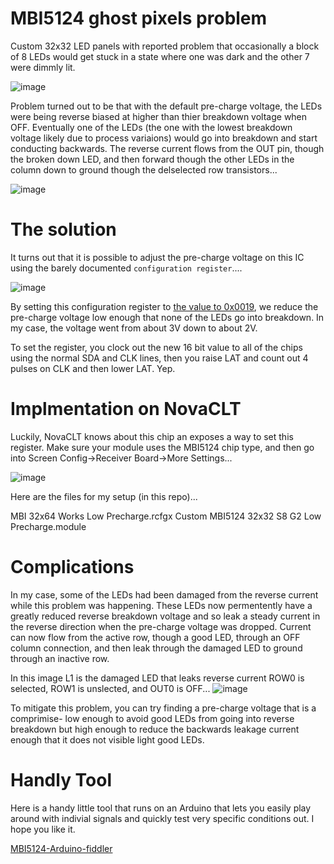 # MBI5124 ghost pixels problem 

Custom 32x32 LED panels with reported problem that occasionally a block of 8 LEDs would get stuck in a state where one was dark and the other 7 were dimmly lit.

![image](https://github.com/bigjosh/MBI5124-precharge-config-register/assets/5520281/76422ef1-c4b5-493b-9db3-92d6fcad9c8f)

Problem turned out to be that with the default pre-charge voltage, the LEDs were being reverse biased at higher than thier breakdown voltage when OFF. Eventually one of the LEDs (the one with the lowest breakdown voltage likely due to process variaions) would go into breakdown and start conducting backwards. The reverse current flows from the OUT pin, though the broken down LED, and then forward though the other LEDs in the column down to ground though the delselected row transistors...

![image](https://github.com/bigjosh/MBI5124-precharge-config-register/assets/5520281/010470e0-7021-46a4-8e89-963429c92200)

# The solution

It turns out that it is possible to adjust the pre-charge voltage on this IC using the barely documented `configuration register`....

![image](https://github.com/bigjosh/MBI5124-precharge-config-register/assets/5520281/e12e5122-526f-4ee6-bbb6-46c7630fdfd5)

By setting this configuration register to [the value to 0x0019](reg-value-scan.md), we reduce the pre-charge voltage low enough that none of the LEDs go into breakdown. In my case, the voltage went from about 3V down to about 2V.

To set the register, you clock out the new 16 bit value to all of the chips using the normal SDA and CLK lines, then you raise LAT and count out 4 pulses on CLK and then lower LAT. Yep. 

# Implmentation on NovaCLT

Luckily, NovaCLT knows about this chip an exposes a way to set this register. Make sure your module uses the MBI5124 chip type, and then go into Screen Config->Receiver Board->More Settings...

![image](https://github.com/bigjosh/MBI5124-precharge-config-register/assets/5520281/72bda334-ee40-4fb3-b7e2-eae0e4fde446)

Here are the files for my setup (in this repo)...

MBI 32x64 Works Low Precharge.rcfgx
Custom MBI5124 32x32 S8 G2 Low Precharge.module

# Complications

In my case, some of the LEDs had been damaged from the reverse current while this problem was happening. These LEDs now permentently have a greatly reduced reverse breakdown voltage and so leak a steady current in the reverse direction when the pre-charge voltage was dropped. Current can now flow from the active row, though a good LED, through an OFF column connection, and then leak through the damaged LED to ground through an inactive row.

In this image L1 is the damaged LED that leaks reverse current ROW0 is selected, ROW1 is unslected, and OUT0 is OFF...
![image](https://github.com/bigjosh/MBI5124-precharge-config-register/assets/5520281/0900cdee-3187-40a1-8d61-42f2348c546b)

To mitigate this problem, you can try finding a pre-charge voltage that is a comprimise- low enough to avoid good LEDs from going into reverse breakdown but high enough to reduce the backwards leakage current enough that it does not visible light good LEDs. 

# Handly Tool

Here is a handy little tool that runs on an Arduino that lets you easily play around with indivial signals and quickly test very specific conditions out. I hope you like it.

[MBI5124-Arduino-fiddler](MBI5124-Arduino-fiddler)




 
